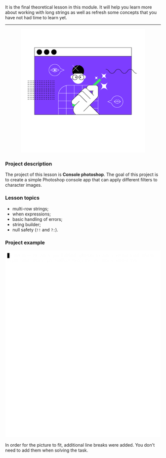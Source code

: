 It is the final theoretical lesson in this module. 
It will help you learn more about working with long strings 
as well as refresh some concepts that you have not had time to learn yet.

----

<p align="center">
    <img src="../../../utils/src/main/resources/images/part1/almost.done/game.png" alt="Console photoshop" width="400"/>
</p>

### Project description

The project of this lesson is **Console photoshop**.
The goal of this project is to create a simple Photoshop console app 
that can apply different filters to character images.

### Lesson topics

- multi-row strings;
- when expressions;
- basic handling of errors;
- string builder;
- null safety (`!!` and `?:`).

### Project example

![Console photoshop example](../../../utils/src/main/resources/images/part1/almost.done/game.gif "Console photoshop example")

In order for the picture to fit, additional line breaks were added.
You don't need to add them when solving the task.
